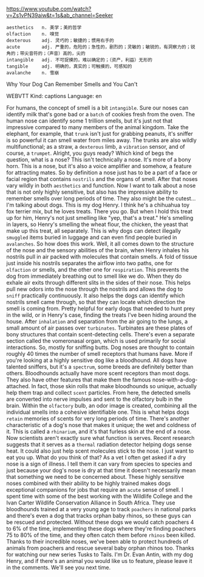 https://www.youtube.com/watch?v=Zs1vPN39aiw&t=1s&ab_channel=Seeker 

```
aesthetics   n. 美学；美的哲学    
olfaction    n. 嗅觉
dexterous    adj. 灵巧的；敏捷的；惯用右手的
acute        adj. 严重的，危险的；急性的，剧烈的；灵敏的；敏锐的，有洞察力的；锐角的；带尖音符的；（声音）高的，尖的
intangible   adj. 不可捉摸的，难以确定的；（资产，利益）无形的
tangible     adj. 明确的，真实的；可触摸的，可感知的  
avalanche    n. 雪崩
```

Why Your Dog Can Remember Smells and You Can't 

WEBVTT Kind: captions Language: en 

For humans, the concept of smell is a bit `intangible`. Sure our noses can identify milk that's gone bad or a `batch` of cookies fresh from the oven. The human nose can identify some 1 trillion smells, but it's just not that impressive compared to many members of the animal kingdom. Take the elephant, for example, that `trunk` isn't just for grabbing peanuts, it's sniffer is so powerful it can smell water from miles away. The trunks are also wildly multifunctional; as a straw, a `dexterous` limb, a `vibration` sensor, and of course, a `trumpet`. Alright, you guys ready? Which kind of begs the question, what is a nose? This isn't technically a nose. It's more of a bony horn. This is a nose, but it's also a voice amplifier and somehow, a feature for attracting mates. So by definition a nose just has to be a part of a face or facial region that contains `nostrils` and the organs of smell. After that noses vary wildly in both `aesthetics` and function. Now I want to talk about a nose that is not only highly sensitive, but also has the impressive ability to remember smells over long periods of time. They also might be the cutest... I'm talking about dogs. This is my dog Henry. I think he's a chihuahua toy fox terrier mix, but he loves treats. There you go. But when I hold this treat up for him, Henry's not just smelling like "yep, that's a treat." He's smelling in layers, so Henry's smelling the wheat flour, the chicken, the yeast that make up this treat, all separately. This is why dogs can detect illegally `smuggled` items buried in luggage and can even find people buried in `avalanches`. So how does this work. Well, it all comes down to the structure of the nose and the sensory abilities of the brain, when Henry inhales his nostrils pull in air packed with molecules that contain smells. A fold of tissue just inside his nostrils separates the airflow into two paths, one for `olfaction` or smells, and the other one for `respiration`. This prevents the dog from immediately breathing out to smell like we do. When they do exhale air exits through different slits in the sides of their nose. This helps pull new odors into the nose through the nostrils and allows the dog to `sniff` practically continuously. It also helps the dogs can identify which nostrils smell came through, so that they can locate which direction the smell is coming from. Pretty helpful for early dogs that needed to hunt prey in the wild, or in Henry's case, finding the treats I've been hiding around the house. After `inhalation` and separation from the air going to the lungs, a small amount of air passes over `turbinates`. Turbinates are these plates of bony structures that contain scent-detecting cells. There's even a separate section called the vomeronasal organ, which is used primarily for social interactions. So, mostly for sniffing butts. Dog noses are thought to contain roughly 40 times the number of smell receptors that humans have. More if you're looking at a highly sensitive dog like a bloodhound. All dogs have talented sniffers, but it's a `spectrum`, some breeds are definitely better than others. Bloodhounds actually have more scent receptors than most dogs. They also have other features that make them the famous nose-with-a-dog-attached. In fact, those skin rolls that make bloodhounds so unique, actually help them trap and collect `scent` particles. From here, the detected smells are converted into nerve impulses and sent to the olfactory bulb in the brain. Within the `olfactory` bulb, an odor image is created, combining all the individual smells into a cohesive identifiable one. This is what helps dogs `retain` memories of scents for very long periods of time. There's another characteristic of a dog's nose that makes it unique; the wet and coldness of it. This is called a `rhinarium`, and it's that furless skin at the end of a nose. Now scientists aren't exactly sure what function is serves. Recent research suggests that it serves as a `thermal` radiation detector helping dogs sense heat. It could also just help scent molecules stick to the nose. I just want to eat you up. What do you think of that? As a vet I often get asked if a dry nose is a sign of illness. I tell them it can vary from species to species and just because your dog's nose is dry at that time it doesn't necessarily mean that something we need to be concerned about. These highly sensitive noses combined with their ability to be highly trained makes dogs exceptional companions for jobs that require an `acute` sense of smell. I spent time with some of the best working with the Wildlife College and the Ivan Carter Wildlife Conservation Alliance in South Africa. They use bloodhounds trained at a very young age to track `poachers` in national parks and there's even a dog that tracks orphan baby rhinos, so these guys can be rescued and protected. Without these dogs we would catch poachers 4 to 6% of the time, implementing these dogs where they're finding poachers 75 to 80% of the time, and they often catch them before `rhinos` been killed. Thanks to their incredible noses, we've been able to protect hundreds of animals from poachers and rescue several baby orphan rhinos too. Thanks for watching our new series Tusks to Tails. I'm Dr. Evan Antin, with my dog Henry, and if there's an animal you would like us to feature, please leave it in the comments. We'll see you next time. 